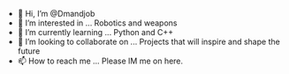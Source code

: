 - 👋 Hi, I’m @Dmandjob
- 👀 I’m interested in ... Robotics and weapons
- 🌱 I’m currently learning ... Python and C++
- 💞️ I’m looking to collaborate on ... Projects that will inspire and shape the future
- 📫 How to reach me ... Please IM me on here.

<!---
Dmandjob/Dmandjob is a ✨ special ✨ repository because its `README.md` (this file) appears on your GitHub profile.
You can click the Preview link to take a look at your changes.
--->
